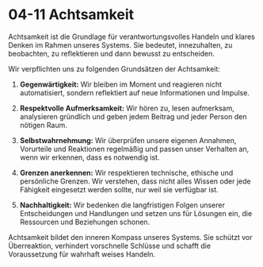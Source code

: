 # 04-11 Achtsamkeit

Achtsamkeit ist die Grundlage für verantwortungsvolles Handeln und klares Denken im Rahmen unseres Systems. Sie bedeutet, innezuhalten, zu beobachten, zu reflektieren und dann bewusst zu entscheiden.

Wir verpflichten uns zu folgenden Grundsätzen der Achtsamkeit:

1. **Gegenwärtigkeit:** Wir bleiben im Moment und reagieren nicht automatisiert, sondern reflektiert auf neue Informationen und Impulse.

2. **Respektvolle Aufmerksamkeit:** Wir hören zu, lesen aufmerksam, analysieren gründlich und geben jedem Beitrag und jeder Person den nötigen Raum.

3. **Selbstwahrnehmung:** Wir überprüfen unsere eigenen Annahmen, Vorurteile und Reaktionen regelmäßig und passen unser Verhalten an, wenn wir erkennen, dass es notwendig ist.

4. **Grenzen anerkennen:** Wir respektieren technische, ethische und persönliche Grenzen. Wir verstehen, dass nicht alles Wissen oder jede Fähigkeit eingesetzt werden sollte, nur weil sie verfügbar ist.

5. **Nachhaltigkeit:** Wir bedenken die langfristigen Folgen unserer Entscheidungen und Handlungen und setzen uns für Lösungen ein, die Ressourcen und Beziehungen schonen.

Achtsamkeit bildet den inneren Kompass unseres Systems. Sie schützt vor Überreaktion, verhindert vorschnelle Schlüsse und schafft die Voraussetzung für wahrhaft weises Handeln.